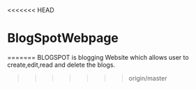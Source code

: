 <<<<<<< HEAD
# BlogSpotWebpage
=======
BLOGSPOT is blogging Website which allows user to create,edit,read and delete the blogs.
>>>>>>> origin/master
